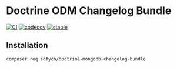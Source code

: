 # Doctrine ODM Changelog Bundle

[![CI](https://github.com/sofyco/doctrine-mongodb-changelog-bundle/actions/workflows/ci.yaml/badge.svg)](https://github.com/sofyco/doctrine-mongodb-changelog-bundle/actions/workflows/ci.yaml)
[![codecov](https://codecov.io/gh/sofyco/doctrine-mongodb-changelog-bundle/branch/main/graph/badge.svg?token=NL09KRQ74L)](https://codecov.io/gh/sofyco/doctrine-mongodb-changelog-bundle)
[![stable](http://poser.pugx.org/sofyco/doctrine-mongodb-changelog-bundle/v)](https://packagist.org/packages/sofyco/doctrine-mongodb-changelog-bundle)

## Installation

```bash
composer req sofyco/doctrine-mongodb-changelog-bundle
```
